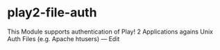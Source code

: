 play2-file-auth
===============

  This Module supports authentication of Play! 2 Applications agains Unix Auth Files (e.g. Apache htusers) — Edit 
